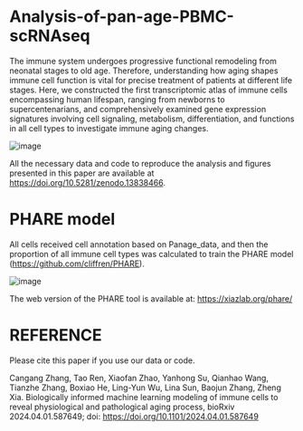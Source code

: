# Analysis-of-pan-age-PBMC-scRNAseq
The immune system undergoes progressive functional remodeling from neonatal stages to old age. Therefore, understanding how aging shapes immune cell function is vital for precise treatment of patients at different life stages. Here, we constructed the first transcriptomic atlas of immune cells encompassing human lifespan, ranging from newborns to supercentenarians, and comprehensively examined gene expression signatures involving cell signaling, metabolism, differentiation, and functions in all cell types to investigate immune aging changes.

![image](https://github.com/user-attachments/assets/69899221-90ed-4856-9fda-3df130739a1e)

All the necessary data and code to reproduce the analysis and figures presented in this paper are available at https://doi.org/10.5281/zenodo.13838466. 

# PHARE model
All cells received cell annotation based on Panage_data, and then the proportion of all immune cell types was calculated to train the PHARE model (https://github.com/cliffren/PHARE).

![image](https://github.com/user-attachments/assets/d70b990a-f53b-40f3-916c-ad8a58f2ecd4)

The web version of the PHARE tool is available at: https://xiazlab.org/phare/

# REFERENCE 
Please cite this paper if you use our data or code.

Cangang Zhang, Tao Ren, Xiaofan Zhao, Yanhong Su, Qianhao Wang, Tianzhe Zhang, Boxiao He, Ling-Yun Wu, Lina Sun, Baojun Zhang, Zheng Xia. Biologically informed machine learning modeling of immune cells to reveal physiological and pathological aging process, bioRxiv 2024.04.01.587649; doi: https://doi.org/10.1101/2024.04.01.587649
